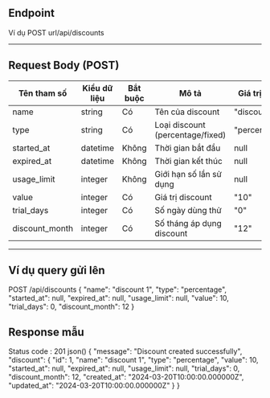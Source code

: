 
## Endpoint 
Ví dụ
POST url/api/discounts

---

## Request Body (POST)
| Tên tham số | Kiểu dữ liệu | Bắt buộc | Mô tả | Giá trị mẫu |
|------------------|--------------|----------|------------------------------------------------|-------------|
| name | string | Có | Tên của discount | "discount 1"|
| type | string | Có | Loại discount (percentage/fixed) | "percentage"|
| started_at | datetime | Không | Thời gian bắt đầu | null |
| expired_at | datetime | Không | Thời gian kết thúc | null |
| usage_limit | integer | Không | Giới hạn số lần sử dụng | null |
| value | integer | Có | Giá trị discount | "10" |
| trial_days | integer | Có | Số ngày dùng thử | "0" |
| discount_month | integer | Có | Số tháng áp dụng discount | "12" |

---

## Ví dụ query gửi lên

POST /api/discounts
{
    "name": "discount 1",
    "type": "percentage",
    "started_at": null,
    "expired_at": null,
    "usage_limit": null,
    "value": 10,
    "trial_days": 0,
    "discount_month": 12
}

## Response mẫu
Status code : 201
json()
{
    "message": "Discount created successfully",
    "discount": {
        "id": 1,
        "name": "discount 1",
        "type": "percentage",
        "value": 10,
        "started_at": null,
        "expired_at": null,
        "usage_limit": null,
        "trial_days": 0,
        "discount_month": 12,
        "created_at": "2024-03-20T10:00:00.000000Z",
        "updated_at": "2024-03-20T10:00:00.000000Z"
    }
}
